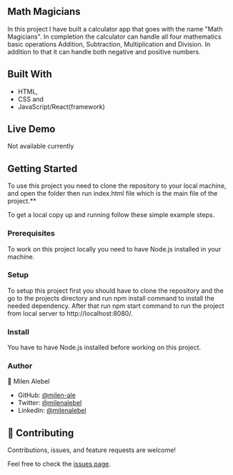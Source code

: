 ## Math Magicians

In this project I have built a calculator app that goes with the name "Math Magicians". In completion the calculator can handle all four mathematics basic operations Addition, Subtraction, Multiplication and Division. In addition to that it can handle both negative and positive numbers.


## Built With

- HTML, 
- CSS and 
- JavaScript/React(framework)
  
## Live Demo

Not available currently

## Getting Started

To use this project you need to clone the repository to your local machine, and open the folder then run index.html file which is the main file of the project.**

To get a local copy up and running follow these simple example steps.

### Prerequisites

To work on this project locally you need to have Node.js installed in your machine.

### Setup

To setup this project first you should have to clone the repository and the go to the projects directory and run npm install command to install the needed dependency. After that run npm start command to run the project from local server to http://localhost:8080/.

### Install

You have to have Node.js installed before working on this project.

### Author

👤 Milen Alebel

- GitHub: [@milen-ale](https://github.com/MilenAlebel)
- Twitter: [@milenalebel](https://twitter.com/milenalebel)
- LinkedIn: [@milenalebel](https://linkedin.com/in/milenalebel)
## 🤝 Contributing

Contributions, issues, and feature requests are welcome!

Feel free to check the [issues page](../../issues/).